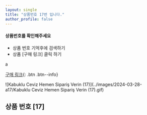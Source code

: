 ```yaml
---
layout: single
title: "상품번호 17번 입니다."
author_profile: false
---
```




<div class="notice--info">
<h4> 상품번호를 확인해주세요 </h4>
<ul>
    <li> 상품 번호 기억후에 검색하기 </li>
    <li> 상품 [구매 링크] 클릭 하기 </li>
</ul>
</div>


a

[구매 링크](https://link.coupang.com/a/bvOc5Z){: .btn .btn--info}



![Kabuklu Ceviz   Hemen Sipariş Verin (17)](../images/2024-03-28-a17/Kabuklu Ceviz   Hemen Sipariş Verin (17).gif)

## 상품 번호 [17]